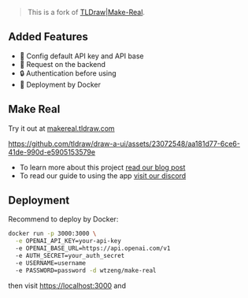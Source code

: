 > This is a fork of [TLDraw|Make-Real](https://github.com/tldraw/make-real).

## Added Features

- 🔑 Config default API key and API base
- 📡 Request on the backend
- 🔒 Authentication before using
- 🐳 Deployment by Docker

## Make Real

Try it out at [makereal.tldraw.com](https://makereal.tldraw.com/)

https://github.com/tldraw/draw-a-ui/assets/23072548/aa181d77-6ce6-41de-990d-e5905153579e

- To learn more about this project [read our blog post](https://tldraw.substack.com/p/make-real-the-story-so-far)
- To read our guide to using the app [visit our discord](https://discord.gg/t7h8ECmqDW)

## Deployment

Recommend to deploy by Docker:

```bash
docker run -p 3000:3000 \
  -e OPENAI_API_KEY=your-api-key
  -e OPENAI_BASE_URL=https://api.openai.com/v1
  -e AUTH_SECRET=your_auth_secret
  -e USERNAME=username
  -e PASSWORD=password -d wtzeng/make-real
```

then visit [https://localhost:3000](https://localhost:300) and
